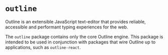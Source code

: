 # `outline`

Outline is an extensible JavaScript text-editor that provides reliable, accessible and performant typing experiences for the web.

The `outline` package contains only the core Outline engine. This package is intended to be used in conjunction with packages that wire Outline up to applications, such as `outline-react`.